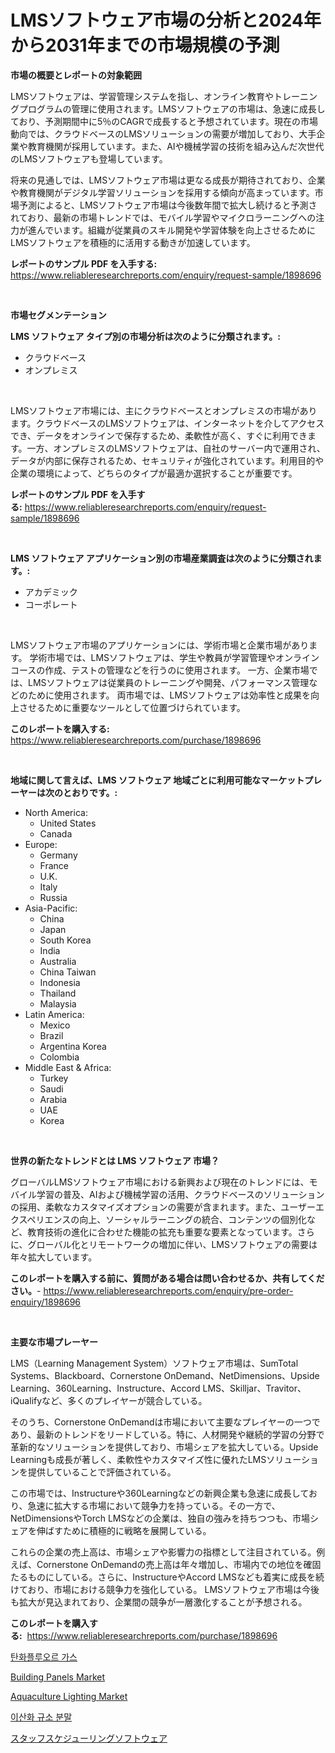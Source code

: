 <p><h1>LMSソフトウェア市場の分析と2024年から2031年までの市場規模の予測</h1></p><p><strong>市場の概要とレポートの対象範囲</strong></p>
<p><p>LMSソフトウェアは、学習管理システムを指し、オンライン教育やトレーニングプログラムの管理に使用されます。LMSソフトウェアの市場は、急速に成長しており、予測期間中に5％のCAGRで成長すると予想されています。現在の市場動向では、クラウドベースのLMSソリューションの需要が増加しており、大手企業や教育機関が採用しています。また、AIや機械学習の技術を組み込んだ次世代のLMSソフトウェアも登場しています。</p><p>将来の見通しでは、LMSソフトウェア市場は更なる成長が期待されており、企業や教育機関がデジタル学習ソリューションを採用する傾向が高まっています。市場予測によると、LMSソフトウェア市場は今後数年間で拡大し続けると予測されており、最新の市場トレンドでは、モバイル学習やマイクロラーニングへの注力が進んでいます。組織が従業員のスキル開発や学習体験を向上させるためにLMSソフトウェアを積極的に活用する動きが加速しています。</p></p>
<p><strong>レポートのサンプル PDF を入手する:</strong> <a href="https://www.reliableresearchreports.com/enquiry/request-sample/1898696">https://www.reliableresearchreports.com/enquiry/request-sample/1898696</a></p>
<p>&nbsp;</p>
<p><strong>市場セグメンテーション</strong></p>
<p><strong>LMS ソフトウェア タイプ別の市場分析は次のように分類されます。:</strong></p>
<p><ul><li>クラウドベース</li><li>オンプレミス</li></ul></p>
<p>&nbsp;</p>
<p><p>LMSソフトウェア市場には、主にクラウドベースとオンプレミスの市場があります。クラウドベースのLMSソフトウェアは、インターネットを介してアクセスでき、データをオンラインで保存するため、柔軟性が高く、すぐに利用できます。一方、オンプレミスのLMSソフトウェアは、自社のサーバー内で運用され、データが内部に保存されるため、セキュリティが強化されています。利用目的や企業の環境によって、どちらのタイプが最適か選択することが重要です。</p></p>
<p><strong>レポートのサンプル PDF を入手する:</strong>&nbsp;<a href="https://www.reliableresearchreports.com/enquiry/request-sample/1898696">https://www.reliableresearchreports.com/enquiry/request-sample/1898696</a></p>
<p>&nbsp;</p>
<p><strong> LMS ソフトウェア アプリケーション別の市場産業調査は次のように分類されます。:</strong></p>
<p><ul><li>アカデミック</li><li>コーポレート</li></ul></p>
<p>&nbsp;</p>
<p><p>LMSソフトウェア市場のアプリケーションには、学術市場と企業市場があります。 学術市場では、LMSソフトウェアは、学生や教員が学習管理やオンラインコースの作成、テストの管理などを行うのに使用されます。 一方、企業市場では、LMSソフトウェアは従業員のトレーニングや開発、パフォーマンス管理などのために使用されます。 両市場では、LMSソフトウェアは効率性と成果を向上させるために重要なツールとして位置づけられています。</p></p>
<p><strong>このレポートを購入する:</strong>&nbsp; <a href="https://www.reliableresearchreports.com/purchase/1898696">https://www.reliableresearchreports.com/purchase/1898696</a></p>
<p>&nbsp;</p>
<p><strong>地域に関して言えば、LMS ソフトウェア 地域ごとに利用可能なマーケットプレーヤーは次のとおりです。:</strong></p>
<p><ul>
    <li>
        North America:
        <ul>
            <li>United States</li>
            <li>Canada</li>
        </ul>
    </li>
    <li>
        Europe:
        <ul>
            <li>Germany</li>
            <li>France</li>
            <li>U.K.</li>
            <li>Italy</li>
            <li>Russia</li>
        </ul>
    </li>
    <li>
        Asia-Pacific:
        <ul>
            <li>China</li>
            <li>Japan</li>
            <li>South Korea</li>
            <li>India</li>
            <li>Australia</li>
            <li>China Taiwan</li>
            <li>Indonesia</li>
            <li>Thailand</li>
            <li>Malaysia</li>
        </ul>
    </li>
    <li>
        Latin America:
        <ul>
            <li>Mexico</li>
            <li>Brazil</li>
            <li>Argentina Korea</li>
            <li>Colombia</li>
        </ul>
    </li>
    <li>
        Middle East & Africa:
        <ul>
            <li>Turkey</li>
            <li>Saudi</li>
            <li>Arabia</li>
            <li>UAE</li>
            <li>Korea</li>
        </ul>
    </li>
    </ul></p>
<p>&nbsp;</p>
<p><strong>世界の新たなトレンドとは LMS ソフトウェア 市場？</strong></p>
<p><p>グローバルLMSソフトウェア市場における新興および現在のトレンドには、モバイル学習の普及、AIおよび機械学習の活用、クラウドベースのソリューションの採用、柔軟なカスタマイズオプションの需要が含まれます。また、ユーザーエクスペリエンスの向上、ソーシャルラーニングの統合、コンテンツの個別化など、教育技術の進化に合わせた機能の拡充も重要な要素となっています。さらに、グローバル化とリモートワークの増加に伴い、LMSソフトウェアの需要は年々拡大しています。</p></p>
<p><strong>このレポートを購入する前に、質問がある場合は問い合わせるか、共有してください。</strong>- <a href="https://www.reliableresearchreports.com/enquiry/pre-order-enquiry/1898696">https://www.reliableresearchreports.com/enquiry/pre-order-enquiry/1898696</a></p>
<p>&nbsp;</p>
<p><strong>主要な市場プレーヤー</strong></p>
<p><p>LMS（Learning Management System）ソフトウェア市場は、SumTotal Systems、Blackboard、Cornerstone OnDemand、NetDimensions、Upside Learning、360Learning、Instructure、Accord LMS、Skilljar、Travitor、iQualifyなど、多くのプレイヤーが競合している。 </p><p>そのうち、Cornerstone OnDemandは市場において主要なプレイヤーの一つであり、最新のトレンドをリードしている。特に、人材開発や継続的学習の分野で革新的なソリューションを提供しており、市場シェアを拡大している。Upside Learningも成長が著しく、柔軟性やカスタマイズ性に優れたLMSソリューションを提供していることで評価されている。</p><p>この市場では、Instructureや360Learningなどの新興企業も急速に成長しており、急速に拡大する市場において競争力を持っている。その一方で、NetDimensionsやTorch LMSなどの企業は、独自の強みを持ちつつも、市場シェアを伸ばすために積極的に戦略を展開している。</p><p>これらの企業の売上高は、市場シェアや影響力の指標として注目されている。例えば、Cornerstone OnDemandの売上高は年々増加し、市場内での地位を確固たるものにしている。さらに、InstructureやAccord LMSなども着実に成長を続けており、市場における競争力を強化している。 LMSソフトウェア市場は今後も拡大が見込まれており、企業間の競争が一層激化することが予想される。</p></p>
<p><strong>このレポートを購入する:</strong>&nbsp;&nbsp;<a href="https://www.reliableresearchreports.com/purchase/1898696">https://www.reliableresearchreports.com/purchase/1898696</a></p>
<p><p><a href="https://github.com/vsr06p4p49/Market-Research-Report-List-1/blob/main/1885004194099.md">탄화플루오르 가스</a></p><p><a href="https://github.com/angelajermaine/Market-Research-Report-List-2/blob/main/building-panels-market.md">Building Panels Market</a></p><p><a href="https://issuu.com/reportprime-2/docs/aquaculture-lighting-market-size-2030.pptx">Aquaculture Lighting Market</a></p><p><a href="https://medium.com/@hermanokutneva7878567/%EA%B7%9C%EC%86%8C-%EC%9D%B4%EC%82%B0%ED%99%94%EB%AC%BC-%EB%B6%84%EB%A7%90-%EC%8B%9C%EC%9E%A5-%EC%8B%9C%EC%9E%A5-%EC%A0%90%EC%9C%A0%EC%9C%A8-%EC%8B%9C%EC%9E%A5-%EB%8F%99%ED%96%A5-%EA%B7%B8%EB%A6%AC%EA%B3%A0-%EB%AF%B8%EB%9E%98-%EC%84%B1%EC%9E%A5-%ED%83%90%EC%83%89-027081af8b98">이산화 규소 분말</a></p><p><a href="https://github.com/cbigkbh02719/Market-Research-Report-List-1/blob/main/4170905194375.md">スタッフスケジューリングソフトウェア</a></p></p>
